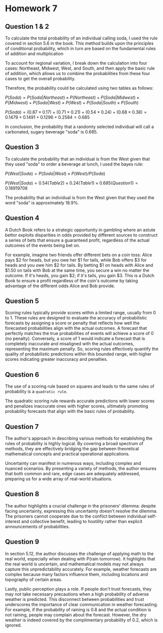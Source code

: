 # Homework 7
## Question 1 & 2

To calculate the total probability of an individual calling soda, I used the rule covered in section 5.6 in the book. This method builds upon the principles of conditional probability, which in turn are based on the fundamental rules of addition and multiplication

To account for regional variation, I break down the calculation into four cases: Northeast, Midwest, West, and South, and then apply the basic rule of addition, which allows us to combine the probabilities from these four cases to get the overall probability.

Therefore, the probability could be calculated using two tables as follows:

$P(Soda) = P(Soda|Northeast) \times P(Northeast) + P(Soda|Midwest) \times P(Midwest) + P(Soda|West) \times P(West) + P(Soda|South) \times P(South)$

$P(Soda) = (0.87 \times 0.17) + (0.71 \times 0.21) + (0.54 \times 0.24) + (0.68 \times 0.38) = 0.1479 + 0.1491 + 0.1296 + 0.2584 = 0.685$

In conclusion, the probability that a randomly selected individual will call a carbonated, sugary beverage "soda" is 0.685.

## Question 3

To calculate the probability that an individual is from the West given that they used "soda" to order a beverage at lunch, I used the bayes rule:

$P(West|Soda) = P(Soda|West) \times P(West) / P(Soda)$

$P(West|Soda) = 0.54 (Table 2) \times 0.24 (Table 1) \times 0.685 (Question 1) = 0.18919708$

The probability that an individual is from the West given that they used the word "soda" is approximately 18.9%.

## Question 4

A Dutch Book refers to a strategic opportunity in gambling where an astute bettor exploits disparities in odds provided by different sources to construct a series of bets that ensure a guaranteed profit, regardless of the actual outcomes of the events being bet on. 

For example, imagine two friends offer different bets on a coin toss: Alice pays \$2 for heads, but you owe her \$1 for tails, while Bob offers \$3 for heads and you owe him \$2 for tails. By betting \$1 on heads with Alice and \$1.50 on tails with Bob at the same time, you secure a win no matter the outcome. If it's heads, you gain \$2; if it's tails, you gain \$3. This is a Dutch Book to ensure a profit regardless of the coin's outcome by taking advantage of the different odds Alice and Bob provide.

## Question 5

Scoring rules typically provide scores within a limited range, usually from 0 to 1. These rules are designed to evaluate the accuracy of probabilistic forecasts by assigning a score or penalty that reflects how well the forecasted probabilities align with the actual outcomes. A forecast that perfectly matches the true probabilities of events will achieve a score of 0 (no penalty). Conversely, a score of 1 would indicate a forecast that is completely inaccurate and misaligned with the actual outcomes, representing the maximum penalty. So, scoring rules effectively quantify the quality of probabilistic predictions within this bounded range, with higher scores indicating greater inaccuracy and penalties.

## Question 6

The use of a scoring rule based on squares and leads to the same rules of probability is a `quadratic rule`.

The quadratic scoring rule rewards accurate predictions with lower scores and penalizes inaccurate ones with higher scores, ultimately promoting probability forecasts that align with the basic rules of probability.

## Question 7

The author's approach in describing various methods for establishing the rules of probability is highly logical. By covering a broad spectrum of methods, they are effectively bridging the gap between theoretical mathematical concepts and practical operational applications.

Uncertainty can manifest in numerous ways, including complex and nuanced scenarios. By presenting a variety of methods, the author ensures that both common and rare, edge cases are adequately addressed, preparing us for a wide array of real-world situations.

## Question 8

The author highlights a crucial challenge in the prisoners' dilemma: despite facing uncertainty, expressing this uncertainty doesn't resolve the dilemma. The prisoners cannot cooperate due to the conflict between individual self-interest and collective benefit, leading to hostility rather than explicit announcements of probabilities. 

## Question 9

In section 5.12, the author discusses the challenge of applying math to the real world, especially when dealing with P(rain tomorrow). It highlights that the real world is uncertain, and mathematical models may not always capture this unpredictability accurately. For example, weather forecasts are complex because many factors influence them, including locations and topography of certain areas. 

Lastly, public perception plays a role. If people don't trust forecasts, they may not take necessary precautions when a high probability of adverse weather is predicted. This disconnect between probabilities and trust underscores the importance of clear communication in weather forecasting. For example, if the probability of raining is 0.8 and the actual condition is not raining, people may complain about the forecast. However, the dry weather is indeed covered by the complimentary probability of 0.2, which is ignored. 